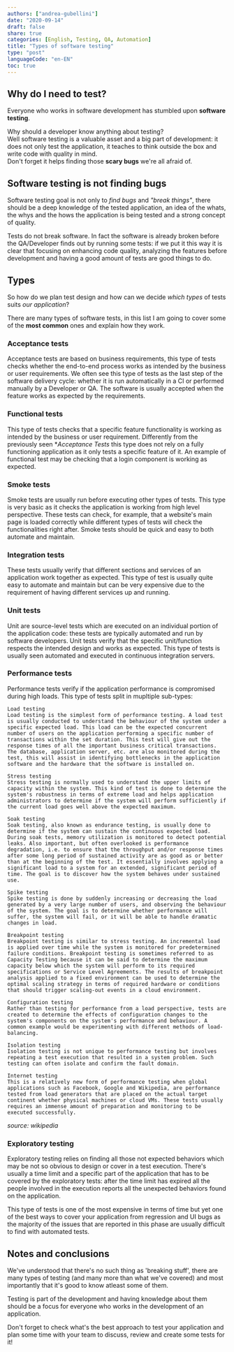 ```yaml
---
authors: ["andrea-gubellini"]
date: "2020-09-14"
draft: false
share: true
categories: [English, Testing, QA, Automation]
title: "Types of software testing"
type: "post"
languageCode: "en-EN"
toc: true
---
```


## Why do I need to test?

Everyone who works in software development has stumbled upon **software testing**.

Why should a developer know anything about testing?  
Well software testing is a valuable asset and a big part of development: it does not only test the application, it teaches to think outside the box and write code with quality in mind.  
Don't forget it helps finding those **scary bugs** we're all afraid of.

## Software testing is not finding bugs 

Software testing goal is not only to *find bugs* and *"break things"*, there should be a deep knowledge of the tested application, an idea of the whats, the whys and the hows the application is being tested and a strong concept of quality.  

Tests do not break software. In fact the software is already broken before the QA/Developer finds out by running some tests: if we put it this way it is clear that focusing on enhancing code quality, analyzing the features before development and having a good amount of tests are good things to do.

## Types

So how do we plan test design and how can we decide *which types* of tests suits *our application*?  

There are many types of software tests, in this list I am going to cover some of the **most common** ones and explain how they work.


### Acceptance tests

Acceptance tests are based on business requirements, this type of tests checks whether the end-to-end process works as intended by the business or user requirements.
We often see this type of tests as the last step of the software delivery cycle: whether it is run automatically in a CI or performed manually by a Developer or QA.
The software is usually accepted when the feature works as expected by the requirements.

### Functional tests

This type of tests checks that a specific feature functionality is working as intended by the business or user requirement. Differently from the previously seen **Acceptance Tests* this type does not rely on a fully functioning application as it only tests a specific feature of it.
An example of functional test may be checking that a login component is working as expected.

### Smoke tests

Smoke tests are usually run before executing other types of tests. This type is very basic as it checks the application is working from high level perspective.
These tests can check, for example, that a website's main page is loaded correctly while different types of tests will check the functionalities right after.
Smoke tests should be quick and easy to both automate and maintain.

### Integration tests

These tests usually verify that different sections and services of an application work together as expected. This type of test is usually quite easy to automate and maintain but can be very expensive due to the requirement of having different services up and running.

### Unit tests

Unit are source-level tests which are executed on an individual portion of the application code: these tests are typically automated and run by software developers.
Unit tests verify that the specific unit/function respects the intended design and works as expected.
This type of tests is usually seen automated and executed in continuous integration servers.

### Performance tests

Performance tests verify if the application performance is compromised during high loads. This type of tests split in mupltiple sub-types:

```
Load testing
Load testing is the simplest form of performance testing. A load test is usually conducted to understand the behaviour of the system under a specific expected load. This load can be the expected concurrent number of users on the application performing a specific number of transactions within the set duration. This test will give out the response times of all the important business critical transactions. The database, application server, etc. are also monitored during the test, this will assist in identifying bottlenecks in the application software and the hardware that the software is installed on.

Stress testing
Stress testing is normally used to understand the upper limits of capacity within the system. This kind of test is done to determine the system's robustness in terms of extreme load and helps application administrators to determine if the system will perform sufficiently if the current load goes well above the expected maximum.

Soak testing
Soak testing, also known as endurance testing, is usually done to determine if the system can sustain the continuous expected load. During soak tests, memory utilization is monitored to detect potential leaks. Also important, but often overlooked is performance degradation, i.e. to ensure that the throughput and/or response times after some long period of sustained activity are as good as or better than at the beginning of the test. It essentially involves applying a significant load to a system for an extended, significant period of time. The goal is to discover how the system behaves under sustained use.

Spike testing
Spike testing is done by suddenly increasing or decreasing the load generated by a very large number of users, and observing the behaviour of the system. The goal is to determine whether performance will suffer, the system will fail, or it will be able to handle dramatic changes in load.

Breakpoint testing
Breakpoint testing is similar to stress testing. An incremental load is applied over time while the system is monitored for predetermined failure conditions. Breakpoint testing is sometimes referred to as Capacity Testing because it can be said to determine the maximum capacity below which the system will perform to its required specifications or Service Level Agreements. The results of breakpoint analysis applied to a fixed environment can be used to determine the optimal scaling strategy in terms of required hardware or conditions that should trigger scaling-out events in a cloud environment.

Configuration testing
Rather than testing for performance from a load perspective, tests are created to determine the effects of configuration changes to the system's components on the system's performance and behaviour. A common example would be experimenting with different methods of load-balancing.

Isolation testing
Isolation testing is not unique to performance testing but involves repeating a test execution that resulted in a system problem. Such testing can often isolate and confirm the fault domain.

Internet testing
This is a relatively new form of performance testing when global applications such as Facebook, Google and Wikipedia, are performance tested from load generators that are placed on the actual target continent whether physical machines or cloud VMs. These tests usually requires an immense amount of preparation and monitoring to be executed successfully.
```
*source: wikipedia*

### Exploratory testing

Exploratory testing relies on finding all those not expected behaviors which may be not so obvious to design or cover in a test execution. 
There's usually a time limit and a specific part of the application that has to be covered by the exploratory tests: after the time limit has expired all the people involved in the execution reports all the unexpected behaviors found on the application.

This type of tests is one of the most expensive in terms of time but yet one of the best ways to cover your application from regression and UI bugs as the majority of the issues that are reported in this phase are usually difficult to find with automated tests.


## Notes and conclusions

We've understood that there's no such thing as 'breaking stuff', there are many types of testing (and many more than what we've covered) and most importantly that it's good to know atleast some of them.

Testing is part of the development and having knowledge about them should be a focus for everyone who works in the development of an application. 

Don't forget to check what's the best approach to test your application and plan some time with your team to discuss, review and create some tests for it!